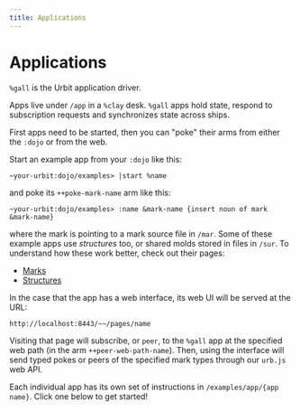 ```yaml
---
title: Applications
---
```


# Applications

`%gall` is the Urbit application driver.

Apps live under `/app` in a `%clay` desk. `%gall` apps hold state, respond to subscription requests and synchronizes state across ships.  

First apps need to be started, then you can "poke" their arms from either the `:dojo` or from the web.

Start an example app from your `:dojo` like this:

    ~your-urbit:dojo/examples> |start %name

and poke its `++poke-mark-name` arm like this:

    ~your-urbit:dojo/examples> :name &mark-name {insert noun of mark &mark-name}

where the mark is pointing to a mark source file in `/mar`. Some of these example apps use *structures* too, or shared molds stored in files in `/sur`. To understand how these work better, check out their pages:

* [Marks](/~~/examples/mar)
* [Structures](/~~/examples/sur)

In the case that the app has a web interface, its web UI will be served at the URL:

    http://localhost:8443/~~/pages/name

Visiting that page will subscribe, or `peer`, to the `%gall` app at the specified web path (in the arm `++peer-web-path-name`). Then, using the interface will send typed pokes or peers of the specified mark types through our `urb.js` web API.

Each individual app has its own set of instructions in `/examples/app/{app name}`. Click one below to get started!

<list>
